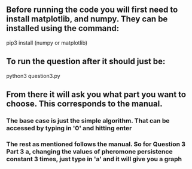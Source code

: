 ## Before running the code you will first need to install matplotlib, and numpy. They can be installed using the command:
pip3 install (numpy or matplotlib)

## To run the question after it should just be:
python3 question3.py 

## From there it will ask you what part you want to choose. This corresponds to the manual. 

### The base case is just the simple algorithm. That can be accessed by typing in '0' and hitting enter

### The rest as mentioned follows the manual. So for Question 3 Part 3 a, changing the values of pheromone persistence constant 3 times, just type in 'a' and it will give you a graph

